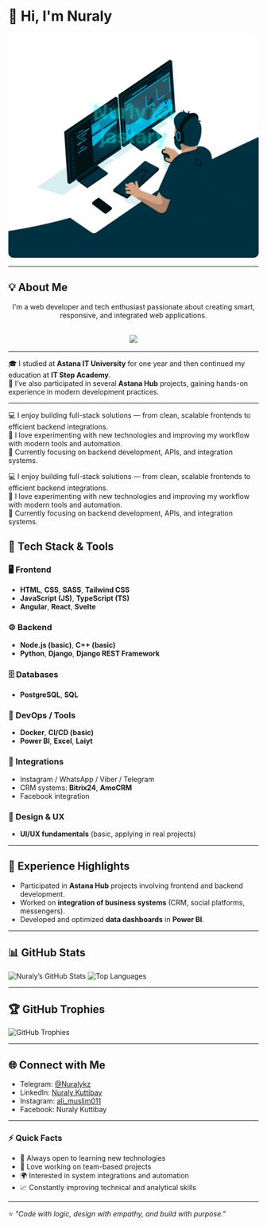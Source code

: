 # 👋 Hi, I'm Nuraly  

<div align="center">
  <div style="position: relative; display: inline-block;">
    <img src="https://github.com/Nuraly123456/Nuraly123456/blob/main/68747470733a2f2f6d656469612e67697068792e636f6d2f6d656469612f645765734263544c61766b5a754733354d492f67697068792e676966.gif?raw=true" width="800" height="450" style="border-radius: 10px;">
    <div style="
      position: absolute;
      top: 40%;
      left: 50%;
      transform: translate(-50%, -50%);
      color: #00ffff;
      font-size: 40px;
      font-weight: bold;
      text-shadow: 0 0 15px #00ffff;
      animation: blink 1.5s infinite;
    ">
      Nurly jol jastary
    </div>
  </div>
</div>

<style>
@keyframes blink {
  0% { opacity: 1; }
  50% { opacity: 0.3; }
  100% { opacity: 1; }
# 👋 Hi, I'm Nuraly  

<div align="center">

<h1 style="color:#00ffff; font-family:'Trebuchet MS', sans-serif; text-shadow:0 0 20px #00ffff; animation: blink 1.5s infinite;">
  Nurly jol jastary
</h1>

<!-- Негізгі GIF -->
<img src="https://github.com/Nuraly123456/Nuraly123456/blob/main/68747470733a2f2f6d656469612e67697068792e636f6d2f6d656469612f645765734263544c61766b5a754733354d492f67697068792e676966.gif?raw=true" width="750" style="border-radius:10px;">

</div>

<style>
@keyframes blink {
  0% {opacity: 1;}
  50% {opacity: 0.3;}
  100% {opacity: 1;}
}
</style>

---

## 💡 About Me

<div align="center">

I'm a web developer and tech enthusiast passionate about creating smart, responsive, and integrated web applications.  
<br>

<!-- Қосымша GIF -->
<img src="https://camo.githubusercontent.com/ad38c424479dba43b6ded15fecfde6b53cf9fcd6ff3dc7715d5bcb43f8bbefb8/68747470733a2f2f6d656469612e67697068792e636f6d2f57556c706c634d704f43456d5447427442572f67697068792e676966" width="350">
</div>

---

🎓 I studied at **Astana IT University** for one year and then continued my education at **IT Step Academy**.  
🚀 I’ve also participated in several **Astana Hub** projects, gaining hands-on experience in modern development practices.  

---

💻 I enjoy building full-stack solutions — from clean, scalable frontends to efficient backend integrations.  
🔧 I love experimenting with new technologies and improving my workflow with modern tools and automation.  
🌱 Currently focusing on backend development, APIs, and integration systems.  

💻 I enjoy building full-stack solutions — from clean, scalable frontends to efficient backend integrations.  
🔧 I love experimenting with new technologies and improving my workflow with modern tools and automation.  
🌱 Currently focusing on backend development, APIs, and integration systems.  


## 🧠 Tech Stack & Tools

### 🖥️ Frontend
- **HTML**, **CSS**, **SASS**, **Tailwind CSS**
- **JavaScript (JS)**, **TypeScript (TS)**
- **Angular**, **React**, **Svelte**

### ⚙️ Backend
- **Node.js (basic)**, **C++ (basic)**
- **Python**, **Django**, **Django REST Framework**

### 🗄️ Databases
- **PostgreSQL**, **SQL**

### 🧰 DevOps / Tools
- **Docker**, **CI/CD (basic)**  
- **Power BI**, **Excel**, **Laiyt**

### 🧩 Integrations
- Instagram / WhatsApp / Viber / Telegram  
- CRM systems: **Bitrix24**, **AmoCRM**  
- Facebook integration

### 🎨 Design & UX
- **UI/UX fundamentals** (basic, applying in real projects)

---

## 🚀 Experience Highlights
- Participated in **Astana Hub** projects involving frontend and backend development.  
- Worked on **integration of business systems** (CRM, social platforms, messengers).  
- Developed and optimized **data dashboards** in **Power BI**.  

---

## 📊 GitHub Stats

![Nuraly’s GitHub Stats](https://github-readme-stats.vercel.app/api?username=Nuraly123456&show_icons=true&theme=tokyonight)
![Top Languages](https://github-readme-stats.vercel.app/api/top-langs/?username=Nuraly123456&layout=compact&theme=tokyonight)

---

## 🏆 GitHub Trophies
![GitHub Trophies](https://github-profile-trophy.vercel.app/?username=Nuraly123456&theme=tokyonight)

---

## 🌐 Connect with Me
- Telegram: [@Nuralykz](https://t.me/Nuralykz)  
- LinkedIn: [Nuraly Kuttibay](https://www.linkedin.com/in/nuraly-kuttibay-048669368/)  
- Instagram: [ali_muslim011](https://www.instagram.com/ali_muslim011)  
- Facebook: Nuraly Kuttibay
---

### ⚡ Quick Facts
- 🎯 Always open to learning new technologies  
- 🤝 Love working on team-based projects  
- 🌍 Interested in system integrations and automation  
- 📈 Constantly improving technical and analytical skills  

---

⭐ *"Code with logic, design with empathy, and build with purpose."*  
